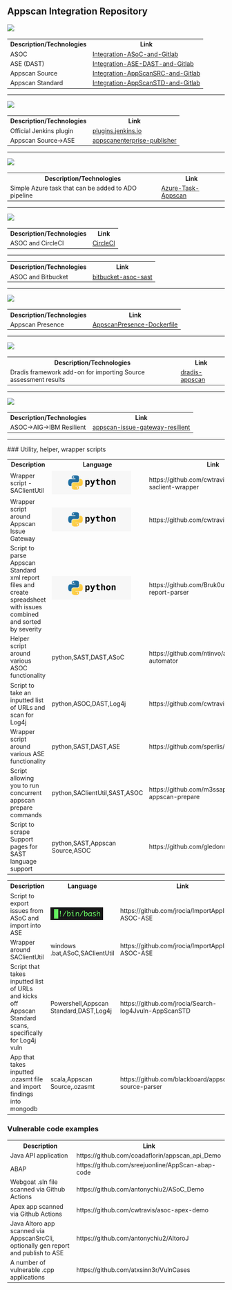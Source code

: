 ## Appscan Integration Repository

<img src="http://watkinsdemo.us/images/gitlab.png"/>
<table>
    <tr><th>Description/Technologies</th><th>Link</th></tr>
    <tr><td>ASOC</td><td><a href="https://github.com/jrocia/Integration-ASoC-and-Gitlab">Integration-ASoC-and-Gitlab</a></td></tr>
    <tr><td>ASE (DAST)</td><td><a href="https://github.com/jrocia/Integration-ASE-DAST-and-Gitlab">Integration-ASE-DAST-and-Gitlab</a></td></tr>
    <tr><td>Appscan Source</td><td><a href="https://github.com/jrocia/Integration-AppScanSRC-and-Gitlab">Integration-AppScanSRC-and-Gitlab</a></td></tr>
    <tr><td>Appscan Standard</td><td><a href="https://github.com/jrocia/Integration-AppScanSTD-and-Gitlab">Integration-AppScanSTD-and-Gitlab</a></td></tr></table>
<hr>
<img src="http://watkinsdemo.us/images/jenkins.png"/>
<table>
    <tr><th>Description/Technologies</th><th>Link</th></tr>
    <tr><td>Official Jenkins plugin</td><td><a href="https://plugins.jenkins.io/appscan/">plugins.jenkins.io</a></td></tr>
    <tr><td>Appscan Source->ASE</td><td><a href="https://github.com/kevinfealey/appscanenterprise-publisher">appscanenterprise-publisher</a></td></tr>
</table>
<hr>
<img src="http://watkinsdemo.us/images/ado.png"/>
<table>
    <tr><th>Description/Technologies</th><th>Link</th></tr>
    <tr><td>Simple Azure task that can be added to ADO pipeline</td><td><a href="https://github.com/yopez83/Azure-Task-AppScan">Azure-Task-Appscan</a></td></tr>
</table>
<hr>
<img src="http://watkinsdemo.us/images/circleci.png"/>
<table>
    <tr><th>Description/Technologies</th><th>Link</th></tr>
    <tr><td>ASOC and CircleCI</td><td><a href="https://github.com/antonychiu2/CircleCI">CircleCI</a></td></tr>
</table>
<hr>

<table>
    <tr><th>Description/Technologies</th><th>Link</th></tr>
    <tr><td>ASOC and Bitbucket</td><td><a href="https://github.com/HCL-TECH-SOFTWARE/bitbucket-asoc-sast">bitbucket-asoc-sast</a></td></tr>
</table>
<hr>
<img src="http://watkinsdemo.us/images/docker.png"/>
<table>
    <tr><th>Description/Technologies</th><th>Link</th></tr>
    <tr><td>Appscan Presence </td><td><a href="https://github.com/jrocia/AppScanPresence-Dockerfile">AppscanPresence-Dockerfile</a></td></tr>
</table>
<hr>
<img src="http://watkinsdemo.us/images/dradis.png"/>
<table>
    <tr><th>Description/Technologies</th><th>Link</th></tr>
    <tr><td>Dradis framework add-on for importing Source assessment results</td><td><a href="https://github.com/dradis/dradis-appscan">dradis-appscan</a></td></tr>
</table>
<hr>
<img src="http://watkinsdemo.us/images/resilient.png"/>
<table>
    <tr><th>Description/Technologies</th><th>Link</th></tr>
    <tr><td>ASOC->AIG->IBM Resilient</td><td><a href="https://github.com/IBM/asoc-devops-tooling/tree/master/appscan-issue-gateway-resilient">appscan-issue-gateway-resilient</a></td></tr>
</table>
<hr>
### Utility, helper, wrapper scripts
<table>
    <tr><th>Description</th><th>Language</th><th>Link</th></tr>
    <tr><td>Wrapper script - SAClientUtil</td><td><img src="https://github.com/dwwatk02/appscan_asoc_links/blob/main/python.png"></td><td>https://github.com/cwtravis/python-saclient-wrapper</td></tr>
    <tr><td>Wrapper script around Appscan Issue Gateway</td><td><img src="https://github.com/dwwatk02/appscan_asoc_links/blob/main/python.png"></td><td>https://github.com/cwtravis/AIMG_Client</td></tr>
    <tr><td>Script to parse Appscan Standard xml report files and create spreadsheet with issues combined and sorted by severity</td><td><img src="https://github.com/dwwatk02/appscan_asoc_links/blob/main/python.png"></td><td>https://github.com/Bruk0ut/appscan-xml-report-parser</td></tr>
        <tr><td>Helper script around various ASOC functionality</td><td>python,SAST,DAST,ASoC</td><td>https://github.com/ntinvo/appscan-automator</td></tr>
<tr><td>Script to take an inputted list of URLs and scan for Log4j</td><td>python,ASOC,DAST,Log4j</td><td>https://github.com/cwtravis/asoc_dast_spray</td></tr>
    <tr><td>Wrapper script around various ASE functionality</td><td>python,SAST,DAST,ASE</td><td>https://github.com/sperlis/ase-apis</td></tr>
    <tr><td>Script allowing you to run concurrent appscan prepare commands</td><td>python,SAClientUtil,SAST,ASOC</td><td>https://github.com/m3ssap0/massive-appscan-prepare</td></tr>
    <tr><td>Script to scrape Support pages for SAST language support</td><td>python,SAST,Appscan Source,ASOC</td><td>https://github.com/gledonne/appscanlangs</td></tr>
</table>
<table>
    <tr><th>Description</th><th>Language</th><th>Link</th></tr>
    <tr><td>Script to export issues from ASoC and import into ASE</td><td><img src="https://github.com/dwwatk02/appscan_asoc_links/blob/main/bash.png"</td><td>https://github.com/jrocia/ImportAppIssues-ASOC-ASE</td></tr>
    <tr><td>Wrapper around SAClientUtil</td><td>windows .bat,ASoC,SAClientUtil</td><td>https://github.com/jrocia/ImportAppIssues-ASOC-ASE</td></tr>
    <tr><td>Script that takes inputted list of URLs and kicks off Appscan Standard scans, specifically for Log4j vuln</td><td>Powershell,Appscan Standard,DAST,Log4j</td><td>https://github.com/jrocia/Search-log4Jvuln-AppScanSTD</td></tr>
    <tr><td>App that takes inputted .ozasmt file and import findings into mongodb</td><td>scala,Appscan Source,.ozasmt</td><td>https://github.com/blackboard/appscan-source-parser</td></tr>
</table>



### Vulnerable code examples

<table>
    <tr><th>Description</th><th>Link</th></tr>
    <tr><td>Java API application</td><td>https://github.com/coadaflorin/appscan_api_Demo</td></tr>
    <tr><td>ABAP</td><td>https://github.com/sreejuonline/AppScan-abap-code</td></tr>
    <tr><td>Webgoat .sln file scanned via Github Actions</td><td>https://github.com/antonychiu2/ASoC_Demo</td></tr>
    <tr><td>Apex app scanned via Github Actions</td><td>https://github.com/cwtravis/asoc-apex-demo</td></tr>
    <tr><td>Java Altoro app scanned via AppscanSrcCli, optionally gen report and publish to ASE</td><td>https://github.com/antonychiu2/AltoroJ</td></tr>
    <tr><td>A number of vulnerable .cpp applications</td><td>https://github.com/atxsinn3r/VulnCases</td></tr>
</table>

